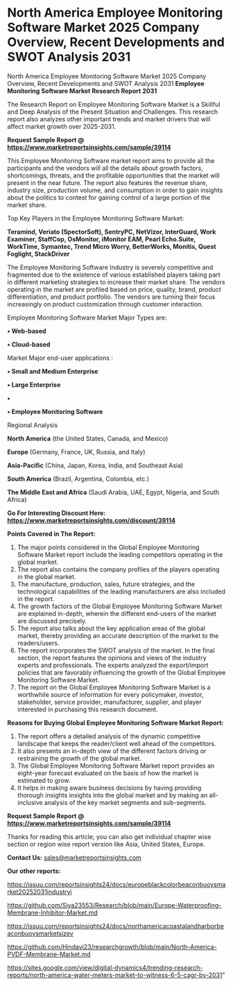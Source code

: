 # North America Employee Monitoring Software Market 2025 Company Overview, Recent Developments and SWOT Analysis 2031
North America Employee Monitoring Software Market 2025 Company Overview, Recent Developments and SWOT Analysis 2031
<strong>Employee Monitoring Software Market Research Report 2031</strong>

The Research Report on Employee Monitoring Software Market is a Skillful and Deep Analysis of the Present Situation and Challenges. This research report also analyzes other important trends and market drivers that will affect market growth over 2025-2031.

<strong>Request Sample Report @ <a href=https://www.marketreportsinsights.com/sample/39114>https://www.marketreportsinsights.com/sample/39114</a></strong>

This Employee Monitoring Software market report aims to provide all the participants and the vendors will all the details about growth factors, shortcomings, threats, and the profitable opportunities that the market will present in the near future. The report also features the revenue share, industry size, production volume, and consumption in order to gain insights about the politics to contest for gaining control of a large portion of the market share.

Top Key Players in the Employee Monitoring Software Market:

<strong>Teramind, Veriato (SpectorSoft), SentryPC, NetVizor, InterGuard, Work Examiner, StaffCop, OsMonitor, iMonitor EAM, Pearl Echo.Suite, WorkTime, Symantec, Trend Micro Worry, BetterWorks, Monitis, Quest Foglight, StackDriver</strong>

The Employee Monitoring Software Industry is severely competitive and fragmented due to the existence of various established players taking part in different marketing strategies to increase their market share. The vendors operating in the market are profiled based on price, quality, brand, product differentiation, and product portfolio. The vendors are turning their focus increasingly on product customization through customer interaction.

Employee Monitoring Software Market Major Types are:

<strong>•  Web-based

•  Cloud-based</strong>

Market Major end-user applications :

<strong>•  Small and Medium Enterprise

•  Large Enterprise

•  

•  Employee Monitoring Software</strong>

Regional Analysis

</u><strong><b>North America</b></strong> (the United States, Canada, and Mexico)

<strong><b>Europe </b></strong>(Germany, France, UK, Russia, and Italy)

<strong><b>Asia-Pacific</b></strong> (China, Japan, Korea, India, and Southeast Asia)

<strong><b>South America</b></strong> (Brazil, Argentina, Colombia, etc.)

<strong><b>The Middle East and Africa</b></strong> (Saudi Arabia, UAE, Egypt, Nigeria, and South Africa)

<strong>Go For Interesting Discount Here: <a href=https://www.marketreportsinsights.com/discount/39114>https://www.marketreportsinsights.com/discount/39114</a></strong>

<strong>Points Covered in The Report:</strong>
<ol>
  <li>The major points considered in the Global Employee Monitoring Software Market report include the leading competitors operating in the global market.</li>
  <li>The report also contains the company profiles of the players operating in the global market.</li>
  <li>The manufacture, production, sales, future strategies, and the technological capabilities of the leading manufacturers are also included in the report.</li>
  <li>The growth factors of the Global Employee Monitoring Software Market are explained in-depth, wherein the different end-users of the market are discussed precisely.</li>
  <li>The report also talks about the key application areas of the global market, thereby providing an accurate description of the market to the readers/users.</li>
  <li>The report incorporates the SWOT analysis of the market. In the final section, the report features the opinions and views of the industry experts and professionals. The experts analyzed the export/import policies that are favorably influencing the growth of the Global Employee Monitoring Software Market.</li>
  <li>The report on the Global Employee Monitoring Software Market is a worthwhile source of information for every policymaker, investor, stakeholder, service provider, manufacturer, supplier, and player interested in purchasing this research document.</li>
</ol>
<strong>Reasons for Buying Global Employee Monitoring Software Market Report:</strong>

<ol>
  <li>The report offers a detailed analysis of the dynamic competitive landscape that keeps the reader/client well ahead of the competitors.</li>
  <li>It also presents an in-depth view of the different factors driving or restraining the growth of the global market.</li>
  <li>The Global Employee Monitoring Software Market report provides an eight-year forecast evaluated on the basis of how the market is estimated to grow.</li>
  <li>It helps in making aware business decisions by having providing thorough insights insights into the global market and by making an all-inclusive analysis of the key market segments and sub-segments.</li>
</ol>
<strong>Request Sample Report @ <a href=https://www.marketreportsinsights.com/sample/39114>https://www.marketreportsinsights.com/sample/39114</a></strong>


Thanks for reading this article; you can also get individual chapter wise section or region wise report version like Asia, United States, Europe.

<strong>Contact Us:</strong>
sales@marketreportsinsights.com

<strong>Our other reports:</strong>

<a href=https://issuu.com/reportsinsights24/docs/europeblackcolorbeaconbuoysmarket20252031industryi>https://issuu.com/reportsinsights24/docs/europeblackcolorbeaconbuoysmarket20252031industryi</a>

<a href=https://github.com/Siya23553/Research/blob/main/Europe-Waterproofing-Membrane-Inhibitor-Market.md>https://github.com/Siya23553/Research/blob/main/Europe-Waterproofing-Membrane-Inhibitor-Market.md</a>

<a href=https://issuu.com/reportsinsights24/docs/northamericacoastalandharborbeaconbuoysmarketsizev>https://issuu.com/reportsinsights24/docs/northamericacoastalandharborbeaconbuoysmarketsizev</a>

<a href=https://github.com/Hindavi23/researchgrowth/blob/main/North-America-PVDF-Membrane-Market.md>https://github.com/Hindavi23/researchgrowth/blob/main/North-America-PVDF-Membrane-Market.md</a>

<a href=https://sites.google.com/view/digital-dynamics4/trending-research-reports/north-america-water-meters-market-to-witness-6-5-cagr-by-2031>https://sites.google.com/view/digital-dynamics4/trending-research-reports/north-america-water-meters-market-to-witness-6-5-cagr-by-2031</a>"
